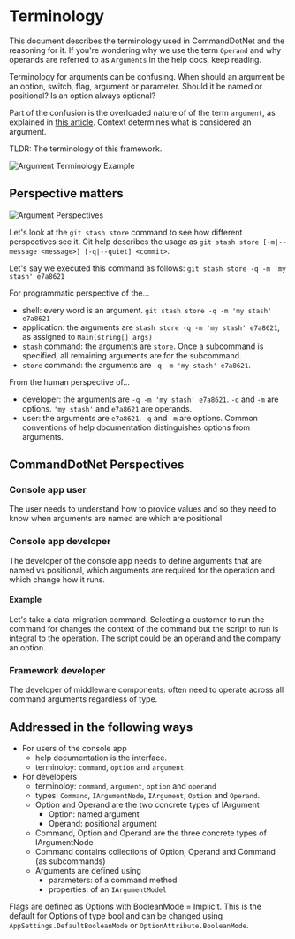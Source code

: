 # Terminology

This document describes the terminology used in CommandDotNet and the reasoning for it. If you're wondering why we use the term `Operand` and why operands are referred to as `Arguments` in the help docs, keep reading.

Terminology for arguments can be confusing. When should an argument be an option, switch, flag, argument or parameter. Should it be named or positional? Is an option always optional?

Part of the confusion is the overloaded nature of of the term `argument`, as explained in [this article](http://www.informit.com/articles/article.aspx?p=175771). Context determines what is considered an argument. 

TLDR: The terminology of this framework.

![Argument Terminology Example](./diagrams/ArgTermsExample.png)

## Perspective matters

![Argument Perspectives](./diagrams/ArgumentPerspectives.png)

Let's look at the `git stash store` command to see how different perspectives see it. 
Git help describes the usage as `git stash store [-m|--message <message>] [-q|--quiet] <commit>`. 

Let's say we executed this command as follows: `git stash store -q -m 'my stash' e7a8621`

For programmatic perspective of the...

* shell: every word is an argument. `git stash store -q -m 'my stash' e7a8621` 
* application: the arguments are `stash store -q -m 'my stash' e7a8621`, as assigned to `Main(string[] args)`
* `stash` command: the arguments are `store`. Once a subcommand is specified, all remaining arguments are for the subcommand.
* `store` command: the arguments are `-q -m 'my stash' e7a8621`.

From the human perspective of...

* developer: the arguments are `-q -m 'my stash' e7a8621`. `-q` and `-m` are options. `'my stash'` and `e7a8621` are operands.
* user: the arguments are `e7a8621`. `-q` and `-m` are options. Common conventions of help documentation distinguishes options from arguments.

## CommandDotNet Perspectives

### Console app user

The user needs to understand how to provide values and so they need to know when arguments are named are which are positional

### Console app developer
The developer of the console app needs to define arguments that are named vs positional, which arguments are required for the operation and which change how it runs. 

#### Example
Let's take a data-migration command. Selecting a customer to run the command for changes the context of the command but the script to run is integral to the operation. The script could be an operand and the company an option.

### Framework developer
The developer of middleware components: often need to operate across all command arguments regardless of type.

## Addressed in the following ways

* For users of the console app
    * help documentation is the interface. 
    * terminoloy: `command`, `option` and `argument`.
* For developers
    * terminoloy: `command`, `argument`, `option` and `operand`
    * types: `Command`, `IArgumentNode`, `IArgument`, `Option` and `Operand`.
    * Option and Operand are the two concrete types of IArgument
        * Option: named argument
        * Operand: positional argument
    * Command, Option and Operand are the three concrete types of IArgumentNode
    * Command contains collections of Option, Operand and Command (as subcommands)
    * Arguments are defined using
        * parameters: of a command method
        * properties: of an `IArgumentModel`

Flags are defined as Options with BooleanMode = Implicit.  This is the default for Options of type bool and can be changed using `AppSettings.DefaultBooleanMode` or `OptionAttribute.BooleanMode`.
